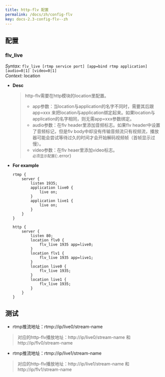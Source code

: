 ```yaml
---
title: http-flv 配置
permalink: /docs/zh/config-flv
key: docs-2.3-config-flv--zh
---
```


## 配置

### flv_live

*Syntax:* `flv_live [rtmp service port] [app=bind rtmp application] [audio=0|1] [video=0|1]`  
*Context:* location

* **Desc**  
    > http-flv需要在http模块的location里配置。
    > - app参数：当location与application的名字不同时，需要其后跟 app=xxx 来把location与application绑定起来。如果location与application的名字相同，则无需app=xxx参数绑定。  
    > - audio参数：在flv header里添加音频标志。如果flv header中设置了音频标记，但是flv body中却没有传输音频流只有视频流，播放器可能会尝试等待过久的时间才会开始解码视频帧（首帧显示过慢）。  
    > - video参数：在flv heaer里添加video标志。  
    `必须显示配置`{:.error}

* **For example**  
    ```nginx
    rtmp {
        server {
            listen 1935;
            application live0 {
                live on;
            }
            application live1 {
                live on;
            }
        }
    }

    http {
        server {
            listen 80;
            location flv0 {
                flv_live 1935 app=live0;
            }
            location flv1 {
                flv_live 1935 app=live1;
            }
            location live0 {
                flv_live 1935;
            }
            location live1 {
                flv_live 1935;
            }
        }
    }
    ```

## 测试

* rtmp推流地址：rtmp://ip/live0/stream-name

> 对应的http-flv播放地址：http://ip/live0/stream-name 和 http://ip/flv0/stream-name

* rtmp推流地址：rtmp://ip/live1/stream-name

> 对应的http-flv播放地址：http://ip/live1/stream-name 和 http://ip/flv1/stream-name
